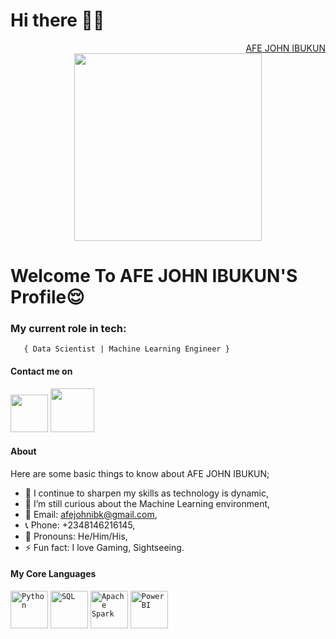 <h1>Hi there 👋🏾</h1>
<div align="right" class="badge-base LI-profile-badge" data-locale="en_US" data-size="medium" data-theme="dark" data-type="VERTICAL" data-vanity="afe-john" data-version="v1"><a class="badge-base__link LI-simple-link" href="https://www.linkedin.com/in/afe-john/"> AFE JOHN IBUKUN </a></div>
<div id="header" align="center">
  <img src="https://media.giphy.com/media/jdPMeyv9rn0hZHh8n9/giphy.gif" width="300"/>
</div>
    
<h1>Welcome To AFE JOHN IBUKUN'S Profile😌</h1>


###   **My current role in tech:** </h2>
       { Data Scientist | Machine Learning Engineer } 


#### Contact me on 
<a href="https://www.linkedin.com/in/afe-john/"><img src="https://cdn.freebiesupply.com/logos/large/2x/linkedin-icon-logo-png-transparent.png" width="60" /></a>
<a href="https://www.instagram.com/harfey_j/"><img src="https://upload.wikimedia.org/wikipedia/commons/thumb/9/95/Instagram_logo_2022.svg/330px-Instagram_logo_2022.svg.png" width="70" /></a>


#### About
Here are some basic things to know about AFE JOHN IBUKUN;

- 🔭 I continue to sharpen my skills as technology is dynamic,
- 🌱 I’m still curious about the Machine Learning environment,
- 📧 Email: afejohnibk@gmail.com, 
- 📞 Phone: +2348146216145,
- 🙂 Pronouns: He/Him/His,
- ⚡ Fun fact: I love Gaming, Sightseeing.

#### My Core Languages
<code><img src="https://s3.dualstack.us-east-2.amazonaws.com/pythondotorg-assets/media/community/logos/python-logo-only.png" width="60" title="Python" /></code>
<code><img src="[https://logos-download.com/wp-content/uploads/2019/01/JavaScript_Logo-700x700.png](https://storeassets.im-cdn.com/products/6c0e5f/L3S7mBxGSHq7bJ93exyM_sql2-compressed-1_0x0_webp.jpg)" width="60" title="SQL" /></code>
<code><img src="[https://1.bp.blogspot.com/-NGHwBncyA68/UiMm_8b2ZUI/AAAAAAAAAnA/17OGXCKI4zE/s320/Logo+HTML5.JPG](https://xuri.me/wp-content/uploads/2016/03/apache-spark-logo.png)" width="60" height="60" title="Apache Spark" /></code>
<code><img src="[https://velog.velcdn.com/images/dojunggeun/post/ce6ae90b-21d8-47d9-b437-b86cd5ec5e53/css.png](https://logos-world.net/wp-content/uploads/2022/02/Power-BI-Logo-700x394.png)" width="60" height="60" title="Power BI" /></code>

